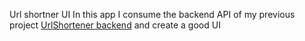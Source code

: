 Url shortner UI
In this app I consume the backend API of my previous project [UrlShortener backend](https://github.com/Nafis-Abdelkarim/UrlShortener) and create a good UI


